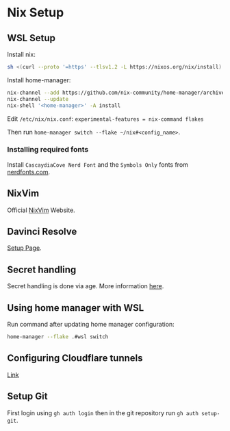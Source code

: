 # Nix Setup

## WSL Setup

Install nix:

```bash
sh <(curl --proto '=https' --tlsv1.2 -L https://nixos.org/nix/install) --daemon
```

Install home-manager:

```bash
nix-channel --add https://github.com/nix-community/home-manager/archive/master.tar.gz home-manager
nix-channel --update
nix-shell '<home-manager>' -A install
```

Edit `/etc/nix/nix.conf`:
`experimental-features = nix-command flakes`

Then run `home-manager switch --flake ~/nix#<config_name>`.

### Installing required fonts

Install `CascaydiaCove Nerd Font` and the `Symbols Only` fonts from [nerdfonts.com](https://www.nerdfonts.com/font-downloads).

## NixVim

Official [NixVim](https://nix-community.github.io/nixvim/index.html) Website.

## Davinci Resolve

[Setup Page](https://wiki.nixos.org/wiki/DaVinci_Resolve).

## Secret handling

Secret handling is done via age. More information [here](https://github.com/ryantm/agenix).

## Using home manager with WSL

Run command after updating home manager configuration:

```bash
home-manager --flake .#wsl switch
```

## Configuring Cloudflare tunnels

[Link](https://olai.dev/blog/nix-cloudflare-tunnels/)

## Setup Git

First login using `gh auth login` then in the git repository run `gh auth setup-git`.
